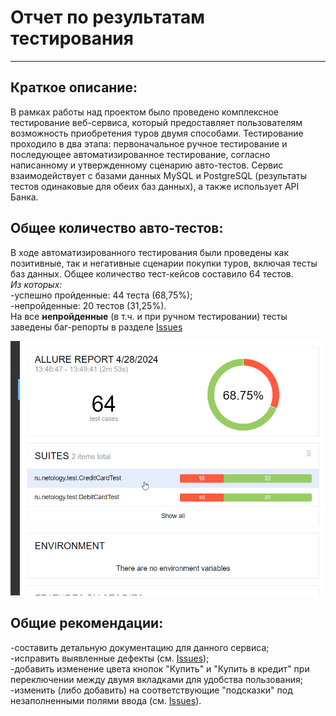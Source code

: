 # Отчет по результатам тестирования  
***
## Краткое описание: ##
В рамках работы над проектом было проведено комплексное тестирование веб-сервиса, который предоставляет пользователям возможность приобретения туров двумя способами. Тестирование проходило в два этапа: первоначальное ручное тестирование и последующее автоматизированное тестирование, согласно написанному и утвержденному сценарию авто-тестов. Сервис взаимодействует с базами данных MySQL и PostgreSQL (результаты тестов одинаковые для обеих баз данных), а также использует API Банка.  
## Общее количество авто-тестов: ##
В ходе автоматизированного тестирования были проведены как позитивные, так и негативные сценарии покупки туров, включая тесты баз данных. Общее количество тест-кейсов составило 64 тестов.  
*Из которых:*  
-успешно пройденные: 44 теста (68,75%);  
-непройденные: 20 тестов (31,25%).  
На все **непройденные** (в т.ч. и при ручном тестировании) тесты заведены баг-репорты в разделе [Issues](https://github.com/Maksim-Shalaev/Diploma/issues) 

![rep1.png](rep1.png)  

## Общие рекомендации:  
-составить детальную документацию для данного сервиса;  
-исправить выявленные дефекты (см. [Issues](https://github.com/Maksim-Shalaev/Diploma/issues));  
-добавить изменение цвета кнопок "Купить" и "Купить в кредит" при переключении между двумя вкладками для удобства пользования;  
-изменить (либо добавить) на соответствующие "подсказки" под незаполненными полями ввода (см. [Issues](https://github.com/Maksim-Shalaev/Diploma/issues/new "Issue")).



